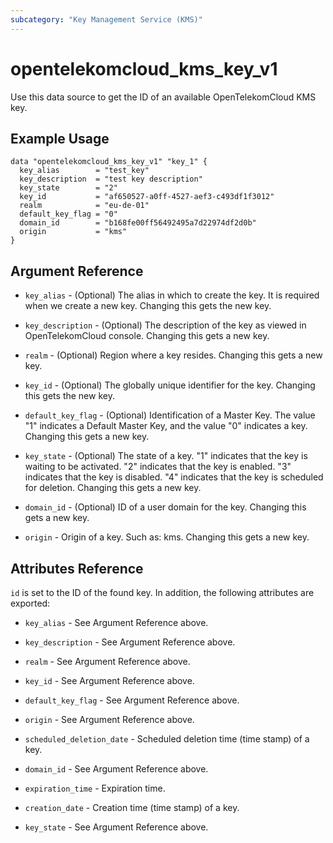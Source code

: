 ```yaml
---
subcategory: "Key Management Service (KMS)"
---
```


# opentelekomcloud_kms_key_v1

Use this data source to get the ID of an available OpenTelekomCloud KMS key.

## Example Usage

```hcl
data "opentelekomcloud_kms_key_v1" "key_1" {
  key_alias        = "test_key"
  key_description  = "test key description"
  key_state        = "2"
  key_id           = "af650527-a0ff-4527-aef3-c493df1f3012"
  realm            = "eu-de-01"
  default_key_flag = "0"
  domain_id        = "b168fe00ff56492495a7d22974df2d0b"
  origin           = "kms"
}
```

## Argument Reference

* `key_alias` - (Optional) The alias in which to create the key. It is required when
  we create a new key. Changing this gets the new key.

* `key_description` - (Optional) The description of the key as viewed in OpenTelekomCloud console.
  Changing this gets a new key.

* `realm` - (Optional) Region where a key resides. Changing this gets a new key.

* `key_id` - (Optional) The globally unique identifier for the key. Changing this gets the new key.

* `default_key_flag` - (Optional) Identification of a Master Key. The value "1" indicates a Default
  Master Key, and the value "0" indicates a key. Changing this gets a new key.

* `key_state` - (Optional) The state of a key. "1" indicates that the key is waiting to be activated.
  "2" indicates that the key is enabled. "3" indicates that the key is disabled. "4" indicates that
  the key is scheduled for deletion. Changing this gets a new key.

* `domain_id` - (Optional) ID of a user domain for the key. Changing this gets a new key.

* `origin` - Origin of a key. Such as: kms. Changing this gets a new key.

## Attributes Reference

`id` is set to the ID of the found key. In addition, the following attributes are exported:

* `key_alias` - See Argument Reference above.

* `key_description` - See Argument Reference above.

* `realm` - See Argument Reference above.

* `key_id` - See Argument Reference above.

* `default_key_flag` - See Argument Reference above.

* `origin` - See Argument Reference above.

* `scheduled_deletion_date` - Scheduled deletion time (time stamp) of a key.

* `domain_id` - See Argument Reference above.

* `expiration_time` - Expiration time.

* `creation_date` - Creation time (time stamp) of a key.

* `key_state` - See Argument Reference above.

